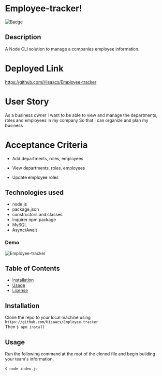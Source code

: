 # Employee-tracker!

![Badge](https://img.shields.io/badge/license-MIT-blue)

## Description

A Node CLI solution to manage a companies employee information.

# Deployed Link

https://github.com/Hisaacs/Employee-tracker

# User Story

As a business owner
I want to be able to view and manage the departments, roles and employees in my company
So that I can organize and plan my business

# Acceptance Criteria

- Add departments, roles, employees

- View departments, roles, employees

- Update employee roles

## Technologies used

- node.js
- package.json
- constructors and classes
- inquirer npm package
- MySQL
- Async/Await

### Demo
![Employee-tracker](https://user-images.githubusercontent.com/19741669/108599655-6da5bb80-73cd-11eb-8af4-51ee9b631413.PNG)

## Table of Contents

- [Installation](#installation)
- [Usage](#usage)
- [License](#license)

## Installation

Clone the repo to your local machine using `https://github.com/Hisaacs/Employee-tracker`<br>Then `$ npm install`

## Usage

Run the following command at the root of the cloned file and begin building your team's information.<br><br>`$ node index.js`<br><br>
